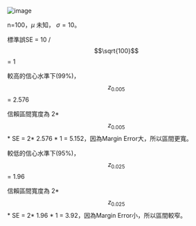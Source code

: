 ![image](https://github.com/user-attachments/assets/c76345ac-3c8b-4d47-bdac-b86106db18d1)  

 n=100，$\mu$ 未知， $\sigma=10$。  
 
標準誤SE = 10 / $$\sqrt{100}$$ = 1

較高的信心水準下(99%)， $$z_{0.005}$$ = 2.576  

信賴區間寬度為 2* $$z_{0.005}$$ * SE = 2* 2.576 * 1 = 5.152，因為Margin Error大，所以區間更寬。  

較低的信心水準下(95%)， $$z_{0.025}$$ = 1.96   

信賴區間寬度為 2* $$z_{0.025}$$ * SE = 2* 1.96 * 1 = 3.92，因為Margin Error小，所以區間較窄。
